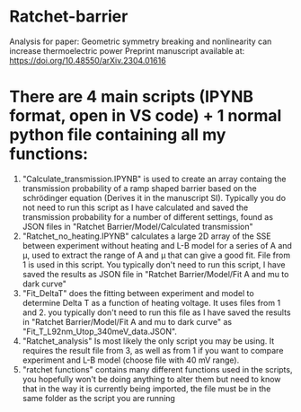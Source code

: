 # Ratchet-barrier
Analysis for paper: Geometric symmetry breaking and nonlinearity can increase thermoelectric power
Preprint manuscript available at: https://doi.org/10.48550/arXiv.2304.01616

# There are 4 main scripts (IPYNB format, open in VS code) + 1 normal python file containing all my functions:
1. 	"Calculate_transmission.IPYNB" is used to create an array containg the transmission probability of a 
	ramp shaped barrier based on the schrödinger equation (Derives it in the manuscript SI). 
	Typically you do not need to run this script as I have calculated and saved the transmission probability 
	for a number of different settings, found as JSON files in "Ratchet Barrier/Model/Calculated transmission"
2.	"Ratchet_no_heating.IPYNB" calculates a large 2D array of the SSE between experiment without heating and
	L-B model for a series of A and µ, used to extract the range of A and µ that can give a good fit. 
	File from 1 is used in this script.
	You typically don't need to run this script, I have saved the results as JSON file in "Ratchet Barrier/Model/Fit A and mu to dark curve"
3. 	"Fit_DeltaT" does the fitting between experiment and model to determine Delta T as a function of heating voltage. 
	It uses files from 1 and 2. you typically don't need to run this file as I have saved the results in 
	"Ratchet Barrier/Model/Fit A and mu to dark curve" as "Fit_T_L92nm_Utop_340meV_data.JSON".
4. 	"Ratchet_analysis" Is most likely the only script you may be using. It requires the result file from 3, 
	as well as from 1 if you want to compare experiment and L-B model (choose file with 40 mV range). 
5. 	"ratchet functions" contains many different functions used in the scripts, you hopefully won't be doing anything
	to alter them but need to know that in the way it is currently being imported, the file must be in the same folder as the script you are running


